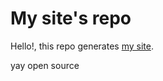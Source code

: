 # My site's repo

Hello!, this repo generates <a href="https://dac.ac">my site</a>.

yay open source
